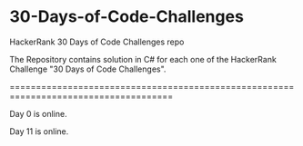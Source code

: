 # 30-Days-of-Code-Challenges
HackerRank 30 Days of Code Challenges repo

The Repository contains solution in C# for each one of the HackerRank Challenge "30 Days of Code Challenges".

=====================================================================================


Day 0 is online.

Day 11 is online.
